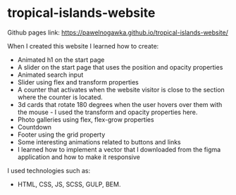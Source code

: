 # tropical-islands-website
Github pages link: https://pawelnogawka.github.io/tropical-islands-website/

When I created this website I learned how to create:

- Animated h1 on the start page
- A slider on the start page that uses the position and opacity properties
- Animated search input
- Slider using flex and transform properties
- A counter that activates when the website visitor is close to the section where the counter is located.
- 3d cards that rotate 180 degrees when the user hovers over them with the mouse - I used the transform and opacity properties here.
- Photo galleries using flex, flex-grow properties
- Countdown
- Footer using the grid property
- Some interesting animations related to buttons and links
- I learned how to implement a vector that I downloaded from the figma application and how to make it responsive

I used technologies such as:
- HTML, CSS, JS, SCSS, GULP, BEM.

